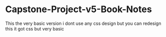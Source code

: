 # Capstone-Project-v5-Book-Notes
This the very basic version i dont use any css design but you can redesign this it got css but very basic 

